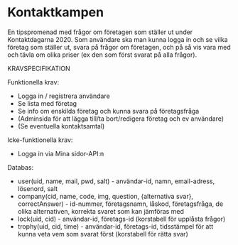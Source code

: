 # Kontaktkampen
En tipspromenad med frågor om företagen som ställer ut under Kontaktdagarna 2020. 
Som användare ska man kunna logga in och se vilka företag som ställer ut, svara på frågor om företagen, och på så vis vara med och tävla om olika priser (ex den som först svarat på alla frågor).

KRAVSPECIFIKATION

Funktionella krav:
* Logga in / registrera användare
* Se lista med företag
* Se info om enskilda företag och kunna svara på företagsfråga
* (Adminsida för att lägga till/ta bort/redigera företag och ev användare)
* (Se eventuella kontaktsamtal)

Icke-funktionella krav:
* Logga in via Mina sidor-API:n

Databas:
* user(uid, name, mail, pwd, salt) - användar-id, namn, email-adress, lösenord, salt
* company(cid, name, code, img, question, {alternativa svar}, correctAnswer) - id-nummer, företagsnamn, låskod, företagsfråga, de olika alternativen, korrekta svaret som kan jämföras med
* lock(uid, cid) - användar-id, företags-id (korstabell för upplåsta frågor)
* trophy(uid, cid, time) - användar-id, företags-id, tidsstämpel för att kunna veta vem som svarat först (korstabell för rätta svar)

